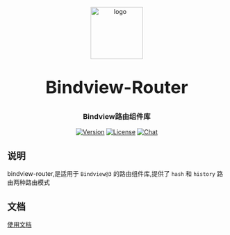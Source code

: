 <p align="center">
    <img alt="logo" src="http://chanlie.space3v.work/Logo.png" width="120" height="120" style="margin-bottom: 10px;">
</p>
<h3 align="center" style="margin: 30px 0 30px;font-weight: bold;font-size:40px;">Bindview-Router</h3>
<h3 align="center">Bindview路由组件库</h3>

<p align="center">
    <a href="https://www.npmjs.com/package/bindview-router"><img src="https://img.shields.io/npm/v/bindview-router.svg" alt="Version"></a>
  <a href="https://www.npmjs.com/package/bindvibindview-routerew"><img src="https://img.shields.io/npm/l/bindview-router.svg?sanitize=true" alt="License"></a>
  <a href="https://www.npmjs.com/package/bindview-router"><img src="https://badgen.net/packagephobia/publish/bindview-router" alt="Chat"></a>
</p>

## 说明

bindview-router,是适用于 `Bindview@3` 的路由组件库,提供了 `hash` 和 `history` 路由两种路由模式

## 文档
<a href="http://rongwu.xyz/bindview-router/">使用文档</a>

